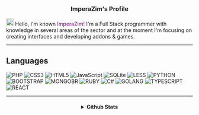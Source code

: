 

<h3 align="center">ImperaZim's Profile</h3>

<img width="20px" src="https://cdn.discordapp.com/emojis/1008073010768519268.png?size=2048"></img> Hello, I'm known <span style="color: purple;">ImperaZim!</span> I'm a Full Stack programmer with knowledge in several areas of the sector and at the moment I'm focusing on creating interfaces and developing addons & games. 

---

## Languages
   ![PHP](https://img.shields.io/badge/PHP-0d638f?style=for-the-badge&logo=PHP&logoColor=white)
   ![CSS3](https://img.shields.io/badge/css3-%231572B6.svg?style=for-the-badge&logo=css3&logoColor=white) 
   ![HTML5](https://img.shields.io/badge/html5-%23E34F26.svg?style=for-the-badge&logo=html5&logoColor=white)
   ![JavaScript](https://img.shields.io/badge/javascript-%23323330.svg?style=for-the-badge&logo=javascript&logoColor=%23F7DF1E)
   ![SQLite](https://img.shields.io/badge/sqlite-%2307405e.svg?style=for-the-badge&logo=sqlite&logoColor=white)
   ![LESS](https://img.shields.io/badge/less-blue.svg?style=for-the-badge&logo=less&logoColor=white)
   ![PYTHON](https://img.shields.io/badge/python-darkcyan.svg?style=for-the-badge&logo=python&logoColor=white)
   ![BOOTSTRAP](https://img.shields.io/badge/bootstrap-8201e3.svg?style=for-the-badge&logo=bootstrap&logoColor=white)
   ![MONGOBR](https://img.shields.io/badge/MongoDB-07e24c.svg?style=for-the-badge&logo=mongodb&logoColor=white)
   ![RUBY](https://img.shields.io/badge/ruby-ef5c5c.svg?style=for-the-badge&logo=ruby&logoColor=white)
   ![C#](https://img.shields.io/badge/csharp-9a4ed0.svg?style=for-the-badge&logo=csharp&logoColor=white)
   ![GOLANG](https://img.shields.io/badge/golang-00ccff.svg?style=for-the-badge&logo=go&logoColor=white)
   ![TYPESCRIPT](https://img.shields.io/badge/typescript-0a5aa6.svg?style=for-the-badge&logo=typescript&logoColor=white)
   ![REACT](https://img.shields.io/badge/reactjs-%23323330.svg?style=for-the-badge&logo=react&logoColor=%23F7DF1E)
 

----

<h4 align="center">
<details>
<summary> Github Stats </summary>
  <a href="https://github.com/ImperaZim">
   <img align="center" src="https://github-readme-stats.vercel.app/api/?username=ImperaZim&show_icons=true&hide_border=true&theme=transparent&count_private=true">
  </a>
 <br>
  <a href="https://github.com/ImperaZim">
    <img
      align="center"
      height="150em"
      src="https://github-readme-stats.vercel.app/api/top-langs/?username=ImperaZim&show_icons=true&hide_border=true&include_all_commits=true&count_private=true&layout=compact&theme=transparent"
    />
  </a>
</p>
 
<p align="center">
  <a href="https://github.com/ImperaZim">
    <img
      align="center"
      src="https://github-profile-trophy.vercel.app/?username=ImperaZim&theme=transparent&no-frame=true&row=1&&margin-w=0&no-bg=true"
    />
  </a>
</a>
</p>
</p>
</details> 
